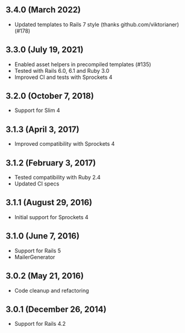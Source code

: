 ## 3.4.0 (March 2022)

* Updated templates to Rails 7 style (thanks github.com/viktorianer) (#178)


## 3.3.0 (July 19, 2021)

* Enabled asset helpers in precompiled templates  (#135)
* Tested with Rails 6.0, 6.1 and Ruby 3.0
* Improved CI and tests with Sprockets 4


## 3.2.0 (October 7, 2018)

* Support for Slim 4


## 3.1.3 (April 3, 2017)

* Improved compatibility with Sprockets 4


## 3.1.2 (February 3, 2017)

* Tested compatibility with Ruby 2.4
* Updated CI specs


## 3.1.1 (August 29, 2016)

* Initial support for Sprockets 4


## 3.1.0 (June 7, 2016)

* Support for Rails 5
* MailerGenerator


## 3.0.2 (May 21, 2016)

* Code cleanup and refactoring


## 3.0.1 (December 26, 2014)

* Support for Rails 4.2
